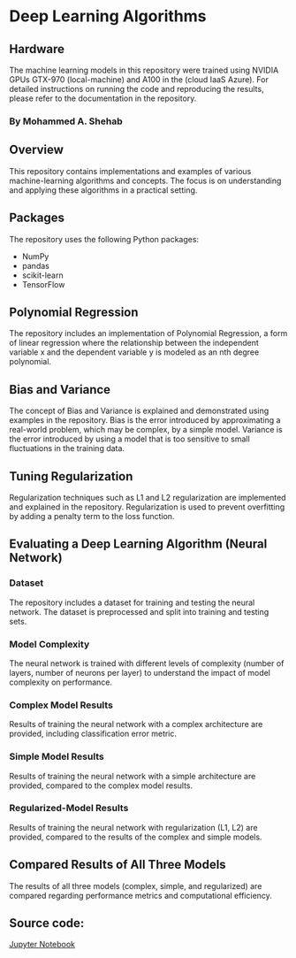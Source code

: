 # Deep Learning Algorithms

## Hardware

The machine learning models in this repository were trained using NVIDIA GPUs GTX-970 (local-machine) and A100 in the (cloud IaaS Azure).
For detailed instructions on running the code and reproducing the results, please refer to the documentation in the repository.

### By Mohammed A. Shehab
## Overview

This repository contains implementations and examples of various machine-learning algorithms and concepts. The focus is on understanding and applying these algorithms in a practical setting.

## Packages

The repository uses the following Python packages:

- NumPy
- pandas
- scikit-learn
- TensorFlow

## Polynomial Regression

The repository includes an implementation of Polynomial Regression, a form of linear regression where the relationship between the independent variable x and the dependent variable y is modeled as an nth degree polynomial.

## Bias and Variance

The concept of Bias and Variance is explained and demonstrated using examples in the repository. Bias is the error introduced by approximating a real-world problem, which may be complex, by a simple model. Variance is the error introduced by using a model that is too sensitive to small fluctuations in the training data.

## Tuning Regularization

Regularization techniques such as L1 and L2 regularization are implemented and explained in the repository. Regularization is used to prevent overfitting by adding a penalty term to the loss function.

## Evaluating a Deep Learning Algorithm (Neural Network)

### Dataset

The repository includes a dataset for training and testing the neural network. The dataset is preprocessed and split into training and testing sets.

### Model Complexity

The neural network is trained with different levels of complexity (number of layers, number of neurons per layer) to understand the impact of model complexity on performance.

### Complex Model Results

Results of training the neural network with a complex architecture are provided, including classification error metric.

### Simple Model Results

Results of training the neural network with a simple architecture are provided, compared to the complex model results.

### Regularized-Model Results

Results of training the neural network with regularization (L1, L2) are provided, compared to the results of the complex and simple models.

## Compared Results of All Three Models

The results of all three models (complex, simple, and regularized) are compared regarding performance metrics and computational efficiency.

## Source code:
[Jupyter Notebook](Applying_Machine_Learning.ipynb)

